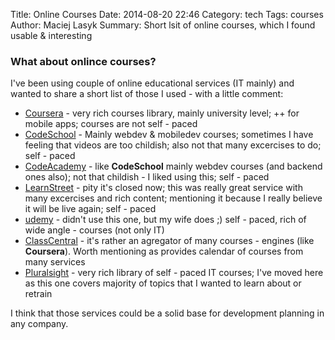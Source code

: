 Title: Online Courses
Date: 2014-08-20 22:46
Category: tech
Tags: courses
Author: Maciej Lasyk
Summary: Short lsit of online courses, which I found usable & interesting

### What about onlince courses? ###

I've been using couple of online educational services (IT mainly) and wanted
to share a short list of those I used - with a little comment:

- [Coursera](https://www.coursera.org/) - very rich courses library, mainly
  university level; ++ for mobile apps; courses are not self - paced
- [CodeSchool](https://www.codeschool.com/) - Mainly webdev & mobiledev courses;
  sometimes I have feeling that videos are too childish; also not that many
  excercises to do; self - paced
- [CodeAcademy](http://www.codecademy.com/) - like **CodeSchool** mainly webdev
  courses (and backend ones also); not that childish - I liked using this; 
  self - paced
- [LearnStreet](http://www.learnstreet.com/) - pity it's closed now; this was 
  really great service with many excercises and rich content; mentioning it
  because I really believe it will be live again; self - paced
- [udemy](https://www.udemy.com/) - didn't use this one, but my wife does ;) 
  self - paced, rich of wide angle - courses (not only IT)
- [ClassCentral](https://www.class-central.com) - it's rather an agregator of 
  many courses - engines (like **Coursera**). Worth mentioning as provides
  calendar of courses from many services
- [Pluralsight](http://www.pluralsight.com/) - very rich library of self - 
  paced IT courses; I've moved here as this one covers majority of topics
  that I wanted to learn about or retrain

I think that those services could be a solid base for development planning
in any company.
